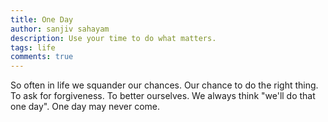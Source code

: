 ```yaml
---
title: One Day
author: sanjiv sahayam
description: Use your time to do what matters.
tags: life
comments: true
---
```


So often in life we squander our chances. Our chance to do the right thing. To ask for forgiveness. To better ourselves. We always think "we'll do that one day". One day may never come.